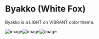 # Byakko (White Fox)

Byakko is a LIGHT on VIBRANT color theme.

![image](https://github.com/exoad/Design/assets/45053009/f5a6ff11-040e-4403-a4f3-53d0e76707bd)![image](https://github.com/exoad/Design/assets/45053009/6eefd630-07c3-48d5-9f3c-d8a112772987)![image](https://github.com/exoad/Design/assets/45053009/496a3b9b-50b0-4e8f-ba5f-4ccdfc658ba1)

